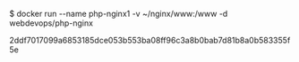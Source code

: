 $  docker run --name php-nginx1 -v ~/nginx/www:/www  -d webdevops/php-nginx

2ddf7017099a6853185dce053b553ba08ff96c3a8b0bab7d81b8a0b583355f5e



